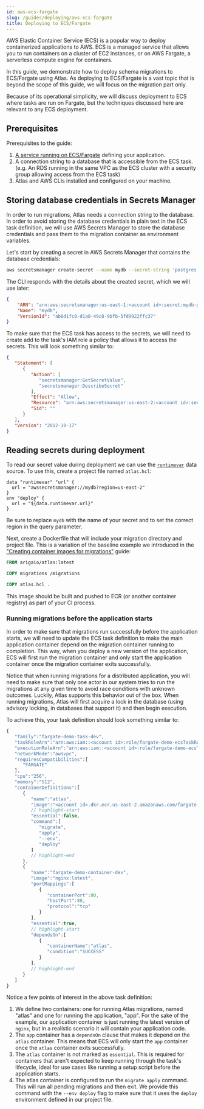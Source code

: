 ```yaml
---
id: aws-ecs-fargate
slug: /guides/deploying/aws-ecs-fargate
title: Deploying to ECS/Fargate
---
```

AWS Elastic Container Service (ECS) is a popular way to deploy containerized applications
to AWS. ECS is a managed service that allows you to run containers on a cluster of EC2
instances, or on AWS Fargate, a serverless compute engine for containers.

In this guide, we demonstrate how to deploy schema migrations to ECS/Fargate using
Atlas.  As deploying to ECS/Fargate is a vast topic that is beyond the scope of this
guide, we will focus on the migration part only.

Because of its operational simplicity, we will discuss deployment to ECS where tasks
are run on Fargate, but the techniques discussed here are relevant to any ECS deployment.

## Prerequisites

Prerequisites to the guide:


1. [A service running on ECS/Fargate](https://docs.aws.amazon.com/AmazonECS/latest/developerguide/ECS_AWSCLI_Fargate.html)
   defining your application.
2. A connection string to a database that is accessible from the ECS task. (e.g. An RDS running in the same VPC as the
   ECS cluster with a security group allowing access from the ECS task)
3. Atlas and AWS CLIs installed and configured on your machine.

## Storing database credentials in Secrets Manager

In order to run migrations, Atlas needs a connection string to the database. In order to avoid storing the database
credentials in plain text in the ECS task definition, we will use AWS Secrets Manager
to store the database credentials and pass them to the migration container as environment
variables.

Let's start by creating a secret in AWS Secrets Manager that contains the database credentials:

```bash
aws secretsmanager create-secret --name mydb --secret-string 'postgres://user:password@host:port/dbname'
```

The CLI responds with the details about the created secret, which we will use later:

```json
{
    "ARN": "arn:aws:secretsmanager:us-east-1:<account id>:secret:mydb-gxZ0Qe",
    "Name": "mydb",
    "VersionId": "ab6d1fc0-d1a0-49c8-9bfb-5fd9922ffc37"
}
```

To make sure that the ECS task has access to the secrets, we will need to create add to the
task's IAM role a policy that allows it to access the secrets. This will look something
similar to:

```json
{
   "Statement": [
      {
         "Action": [
            "secretsmanager:GetSecretValue",
            "secretsmanager:DescribeSecret"
         ],
         "Effect": "Allow",
         "Resource": "arn:aws:secretsmanager:us-east-2:<account id>:secret:mydb-<random suffix>",
         "Sid": ""
      }
   ],
   "Version": "2012-10-17"
}
```

## Reading secrets during deployment

To read our secret value during deployment we can use the [`runtimevar`](https://atlasgo.io/atlas-schema/projects#data-source-runtimevar)
data source. To use this, create a project file named `atlas.hcl`:

```hcl 
data "runtimevar" "url" {
  url = "awssecretsmanager://mydb?region=us-east-2"
}
env "deploy" {
  url = "${data.runtimevar.url}"
}
```

Be sure to replace `mydb` with the name of your secret and to set the correct region in the query parameter.

Next, create a Dockerfile that will include your migration directory and project file. This is a variation
of the baseline example we introduced in the ["Creating container images for migrations"](image.md) guide:

```dockerfile
FROM arigaio/atlas:latest

COPY migrations /migrations

COPY atlas.hcl .
```

This image should be built and pushed to ECR (or another container registry) as part of your CI
process. 

### Running migrations before the application starts

In order to make sure that migrations run successfully before the application starts, we will need to update the
ECS task definition to make the main application container depend on the migration container running to completion.
This way, when you deploy a new version of the application, ECS will first run the migration container and only
start the application container once the migration container exits successfully.

Notice that when running migrations for a distributed application, you will need to make sure that only one
actor in our system tries to run the migrations at any given time to avoid race conditions with unknown
outcomes. Luckily, Atlas supports this behavior out of the box. When running migrations, Atlas will
first acquire a lock in the database (using advisory locking, in databases that support it) and then begin execution.

To achieve this, your task definition should look something similar to: 

```js
{
   "family":"fargate-demo-task-dev",
   "taskRoleArn":"arn:aws:iam::<account id>:role/fargate-demo-ecsTaskRole",
   "executionRoleArn":"arn:aws:iam::<account id>:role/fargate-demo-ecsTaskExecutionRole",
   "networkMode":"awsvpc",
   "requiresCompatibilities":[
      "FARGATE"
   ],
   "cpu":"256",
   "memory":"512",
   "containerDefinitions":[
      {
         "name":"atlas",
         "image":"<account id>.dkr.ecr.us-east-2.amazonaws.com/fargate-demo:v5",
         // highlight-start
         "essential":false,
         "command":[
            "migrate",
            "apply",
            "--env",
            "deploy"
         ]
         // highlight-end
      },
      {
         "name":"fargate-demo-container-dev",
         "image":"nginx:latest",
         "portMappings":[
            {
               "containerPort":80,
               "hostPort":80,
               "protocol":"tcp"
            }
         ],
         "essential":true,
         // highlight-start
         "dependsOn":[
            {
               "containerName":"atlas",
               "condition":"SUCCESS"
            }
         ],
         // highlight-end
      }
   ]
}
```
Notice a few points of interest in the above task definition:
1. We define two containers: one for running Atlas migrations, named "atlas" and one for running the application, "app".
  For the sake of the example, our application container is just running the latest version of `nginx`, but in a realistic
  scenario it will contain your application code.
2. The `app` container has a `dependsOn` clause that makes it depend on the `atlas` container. This means that ECS will
  only start the `app` container once the `atlas` container exits successfully.
3. The `atlas` container is not marked as `essential`. This is required for containers that aren't expected to keep 
   running through the task's lifecycle, ideal for use cases like running a setup script before the application starts.
4. The atlas container is configured to run the `migrate apply` command. This will run all pending migrations and then exit.
   We provide this command with the `--env deploy` flag to make sure that it uses the `deploy` environment defined 
   in our project file.